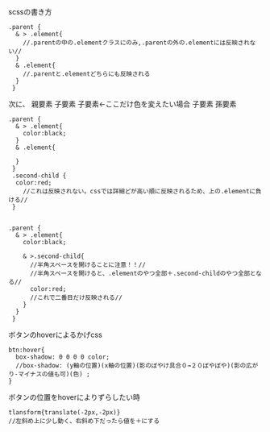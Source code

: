 scssの書き方
```
.parent {
  & > .element{
    //.parentの中の.elementクラスにのみ,.parentの外の.elementには反映されない//
  }
  & .element{
    //.parentと.elementどちらにも反映される
  }
 }
```
次に、
親要素
子要素
子要素←ここだけ色を変えたい場合
子要素
孫要素
```
.parent {
  & > .element{
    color:black;
  }
  & .element{
    
  }
 }
 .second-child {
  color:red;
    //これは反映されない。cssでは詳細どが高い順に反映されるため、上の.elementに負ける//
 }
 
```
```
.parent {
  & > .element{
    color:black;
    
    & >.second-child{
      //半角スペースを開けることに注意！！//
      //半角スペースを開けると、.elementのやつ全部＋.second-childのやつ全部となる//
      color:red;
      //これで二番目だけ反映される//
    }
  }
 }
```
ボタンのhoverによるかげcss
```
btn:hover{
  box-shadow: 0 0 0 0 color; 
  //box-shadow: (y軸の位置)(x軸の位置)(影のぼやけ具合０→２０ぼやぼや)(影の広がり-マイナスの値も可)(色) ;
}
```
ボタンの位置をhoverによりずらしたい時
```
tlansform{translate(-2px,-2px)}
//左斜め上に少し動く、右斜め下だったら値を＋にする
```
